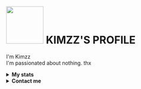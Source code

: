 # <img src="https://c.tenor.com/-169fSymeTgAAAAi/anime-girl.gif" width="100"> KIMZZ'S PROFILE  

I'm Kimzz
<br>
I'm passionated about nothing. thx
<br>

<!-- Stats -->
<details><summary><b>My stats</b></summary><br>

![](https://komarev.com/ghpvc/?username=kimzz&color=000000)  
<img alt = "GitHub Stats" src="https://github-readme-stats.vercel.app/api?username=Kimzz&show_icons=true&hide=issues&icon_color=C9D1D9&hide_border=false&title_color=C9D1D9&text_color=8B948D&bg_color=0D1117&theme=dark">
[![GitHub Streak](http://github-readme-streak-stats.herokuapp.com?user=kimzz&theme=dark)](https://git.io/streak-stats)  
</details>

<!-- Contact me -->
<details><summary><b>Contact me</b></summary><br>
  
  <a href="https://api.kimzzoffc.me/" target="_blank"><img src="https://i.ibb.co/PN3Xf0c/textprome-160c4ce97b249f.jpg" width="440"></a><br>  
  <div align="left">
       <a href="https://github.com/kimzzstore/" target="_blank"><img src="https://shields.io/badge/kimzz-111111.svg?&style=for-the-badge&logo=github"></a>  
       <a href="https://www.instagram.com/kimzz.store/" target="_blank"><img src="https://shields.io/badge/kimzz-111111.svg?&style=for-the-badge&logo=instagram"></a>  
       <a href="https://www.facebook.com/zhwzein.me/" target="_blank"><img src="https://shields.io/badge/kimzz-111111.svg?&style=for-the-badge&logo=facebook"></a>  
  </div>


</details>
